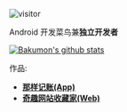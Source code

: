 ![visitor](https://visitor-badge.glitch.me/badge?page_id=bakumon.bakumon)

Android 开发菜鸟兼**独立开发者**

[![Bakumon's github stats](https://github-readme-stats.vercel.app/api?username=Bakumon)](https://github.com/Bakumon)

作品:
- [**那样记账(App)**](https://www.coolapk.com/apk/me.bakumon.moneykeeper)
- [**奇趣网站收藏家(Web)**](https://fuun.fun/)
